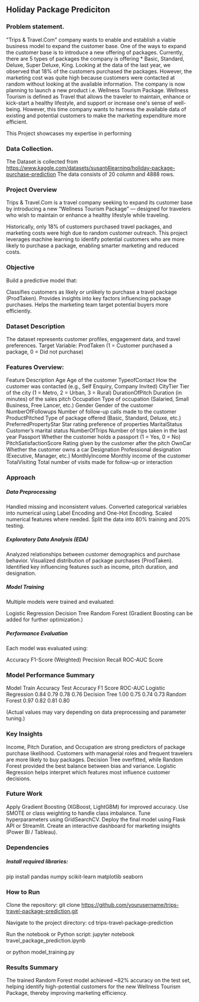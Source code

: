 ## Holiday Package Prediciton

### Problem statement.
"Trips & Travel.Com" company wants to enable and establish a viable business model to expand the customer base.
One of the ways to expand the customer base is to introduce a new offering of packages. Currently, there are 5 types of packages the company is offering * Basic, Standard, Deluxe, Super Deluxe, King. Looking at the data of the last year, we observed that 18% of the customers purchased the packages. However, the marketing cost was quite high because customers were contacted at random without looking at the available information.
The company is now planning to launch a new product i.e. Wellness Tourism Package. Wellness Tourism is defined as Travel that allows the traveler to maintain, enhance or kick-start a healthy lifestyle, and support or increase one's sense of well-being.
However, this time company wants to harness the available data of existing and potential customers to make the marketing expenditure more efficient.

This Project showcases my expertise in performing 
### Data Collection.
The Dataset is collected from https://www.kaggle.com/datasets/susant4learning/holiday-package-purchase-prediction
The data consists of 20 column and 4888 rows.


### Project Overview



Trips & Travel.Com is a travel company seeking to expand its customer base by introducing a new “Wellness Tourism Package” — designed for travelers who wish to maintain or enhance a healthy lifestyle while traveling.




Historically, only 18% of customers purchased travel packages, and marketing costs were high due to random customer outreach.
This project leverages machine learning to identify potential customers who are more likely to purchase a package, enabling smarter marketing and reduced costs.

### Objective



Build a predictive model that:

Classifies customers as likely or unlikely to purchase a travel package (ProdTaken).
Provides insights into key factors influencing package purchases.
Helps the marketing team target potential buyers more efficiently.

### Dataset Description



The dataset represents customer profiles, engagement data, and travel preferences.
Target Variable: ProdTaken
(1 = Customer purchased a package, 0 = Did not purchase)




### Features Overview:

Feature	Description
Age	Age of the customer
TypeofContact	How the customer was contacted (e.g., Self Enquiry, Company Invited)
CityTier	Tier of the city (1 = Metro, 2 = Urban, 3 = Rural)
DurationOfPitch	Duration (in minutes) of the sales pitch
Occupation	Type of occupation (Salaried, Small Business, Free Lancer, etc.)
Gender	Gender of the customer
NumberOfFollowups	Number of follow-up calls made to the customer
ProductPitched	Type of package offered (Basic, Standard, Deluxe, etc.)
PreferredPropertyStar	Star rating preference of properties
MaritalStatus	Customer’s marital status
NumberOfTrips	Number of trips taken in the last year
Passport	Whether the customer holds a passport (1 = Yes, 0 = No)
PitchSatisfactionScore	Rating given by the customer after the pitch
OwnCar	Whether the customer owns a car
Designation	Professional designation (Executive, Manager, etc.)
MonthlyIncome	Monthly income of the customer
TotalVisiting	Total number of visits made for follow-up or interaction
### Approach

##### Data Preprocessing

Handled missing and inconsistent values.
Converted categorical variables into numerical using Label Encoding and One-Hot Encoding.
Scaled numerical features where needed.
Split the data into 80% training and 20% testing.

##### Exploratory Data Analysis (EDA)

Analyzed relationships between customer demographics and purchase behavior.
Visualized distribution of package purchases (ProdTaken).
Identified key influencing features such as income, pitch duration, and designation.

##### Model Training
Multiple models were trained and evaluated:

Logistic Regression
Decision Tree
Random Forest
(Gradient Boosting can be added for further optimization.)

##### Performance Evaluation
Each model was evaluated using:

Accuracy
F1-Score (Weighted)
Precision
Recall
ROC-AUC Score

### Model Performance Summary
Model	Train Accuracy	Test Accuracy	F1 Score	ROC-AUC
Logistic Regression	0.84	0.79	0.78	0.76
Decision Tree	1.00	0.75	0.74	0.73
Random Forest	0.97	0.82	0.81	0.80



(Actual values may vary depending on data preprocessing and parameter tuning.)

### Key Insights
Income, Pitch Duration, and Occupation are strong predictors of package purchase likelihood.
Customers with managerial roles and frequent travelers are more likely to buy packages.
Decision Tree overfitted, while Random Forest provided the best balance between bias and variance.
Logistic Regression helps interpret which features most influence customer decisions.

### Future Work
Apply Gradient Boosting (XGBoost, LightGBM) for improved accuracy.
Use SMOTE or class weighting to handle class imbalance.
Tune hyperparameters using GridSearchCV.
Deploy the final model using Flask API or Streamlit.
Create an interactive dashboard for marketing insights (Power BI / Tableau).


### Dependencies
##### Install required libraries:

pip install pandas numpy scikit-learn matplotlib seaborn

### How to Run
Clone the repository:
git clone https://github.com/yourusername/trips-travel-package-prediction.git

Navigate to the project directory:
cd trips-travel-package-prediction

Run the notebook or Python script:
jupyter notebook travel_package_prediction.ipynb

or
python model_training.py

### Results Summary



The trained Random Forest model achieved ~82% accuracy on the test set, helping identify high-potential customers for the new Wellness Tourism Package, thereby improving marketing efficiency.

####
